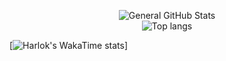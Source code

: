 <p align="center">
  <img src="https://github-readme-stats.vercel.app/api?username=AndyDevv&custom_title=General%20GitHub%20Stats&theme=nightowl" alt="General GitHub Stats" />
  <br/>
  <img src="https://github-readme-stats.vercel.app/api/top-langs/?username=AndyDevv&layout=compact&theme=nightowl" alt="Top langs" />

  [![Harlok's WakaTime stats](https://github-readme-stats.vercel.app/api/wakatime?username=AndyDev25)]
  
</p>
